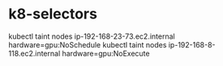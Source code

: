 # k8-selectors


kubectl taint nodes ip-192-168-23-73.ec2.internal hardware=gpu:NoSchedule
kubectl taint nodes ip-192-168-8-118.ec2.internal hardware=gpu:NoExecute